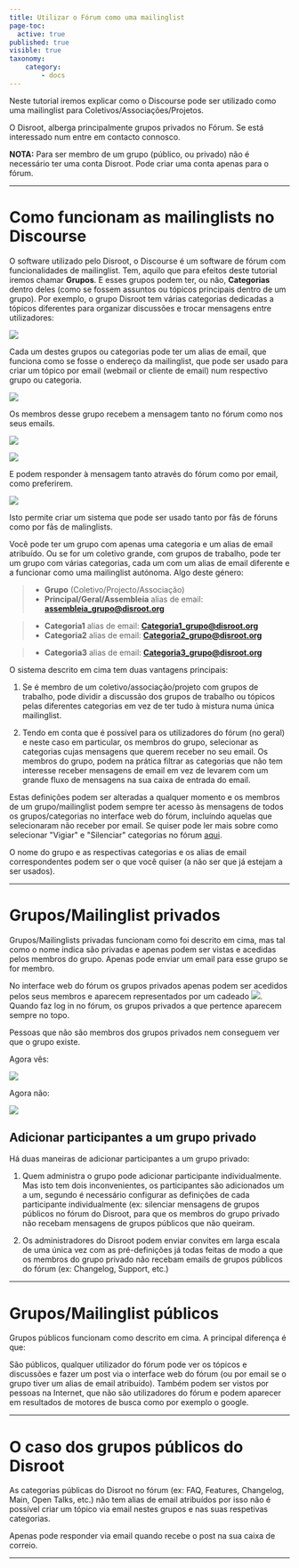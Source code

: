 ```yaml
---
title: Utilizar o Fórum como uma mailinglist
page-toc:
  active: true
published: true
visible: true
taxonomy:
    category:
        - docs
---
```

Neste tutorial iremos explicar como o Discourse pode ser utilizado como uma mailinglist para Coletivos/Associações/Projetos.

O Disroot, alberga principalmente grupos privados no Fórum. Se está interessado num entre em contacto connosco.

**NOTA:** Para ser membro de um grupo (público, ou privado) não é necessário ter uma conta Disroot. Pode criar uma conta apenas para o fórum.

----------
# Como funcionam as mailinglists no Discourse

O software utilizado pelo Disroot, o Discourse é um software de fórum com funcionalidades de mailinglist. Tem, aquilo que para efeitos deste tutorial iremos chamar **Grupos**. E esses grupos podem ter, ou não,  **Categorias** dentro deles (como se fossem assuntos ou tópicos principais dentro de um grupo).
Por exemplo, o grupo Disroot tem várias categorias dedicadas a tópicos diferentes para organizar discussões e trocar mensagens entre utilizadores:

![](en/forum_ml1.png)

Cada um destes grupos ou categorias pode ter um alias de email, que funciona como se fosse o endereço da mailinglist, que pode ser usado para criar um tópico por email (webmail or cliente de email) num respectivo grupo ou categoria.

![](en/forum_ml2.png)

Os membros desse grupo recebem a mensagem tanto no fórum como nos seus emails.

![](en/forum_ml3.png)

![](en/forum_ml4.png)

E podem responder à mensagem tanto através do fórum como por email, como preferirem.

![](en/forum_ml5.png)

Isto permite criar um sistema que pode ser usado tanto por fãs de fóruns como por fãs de malinglists.

Você pode ter um grupo com apenas uma categoria e um alias de email atribuído. Ou se for um coletivo grande, com grupos de trabalho, pode ter um grupo com várias categorias, cada um com um alias de email diferente e a funcionar como uma mailinglist autónoma. Algo deste género:

> * **Grupo** (Coletivo/Projecto/Associação)
>  * **Principal/Geral/Assembleia**
>alias de email: **assembleia_grupo@disroot.org**

>  * **Categoria1**
>alias de email: **Categoria1_grupo@disroot.org**
>  * **Categoria2**
>alias de email: **Categoria2_grupo@disroot.org**

>  * **Categoria3**
>alias de email: **Categoria3_grupo@disroot.org**


O sistema descrito em cima tem duas vantagens principais:

1. Se é membro de um coletivo/associação/projeto com grupos de trabalho, pode dividir a discussão dos grupos de trabalho ou tópicos pelas diferentes categorias em vez de ter tudo à mistura numa única mailinglist.

2. Tendo em conta que é possível para os utilizadores do fórum (no geral) e neste caso em particular, os membros do grupo, selecionar as categorias cujas mensagens que querem receber no seu email. Os membros do grupo, podem na prática filtrar as categorias que não tem interesse receber mensagens de email em vez de levarem com um grande fluxo de mensagens na sua caixa de entrada do email.

Estas definições podem ser alteradas a qualquer momento e os membros de um grupo/mailinglist podem sempre ter acesso às mensagens de todos os grupos/categorias no interface web do fórum, incluíndo aquelas que selecionaram não receber por email.
Se quiser pode ler mais sobre como selecionar "Vigiar" e "Silenciar" categorias no fórum [aqui](https://howto.disroot.org/pt/forum/basic-usage).

O nome do grupo e as respectivas categorias e os alias de email correspondentes podem ser o que você quiser (a não ser que já estejam a ser usados).

----------
# Grupos/Mailinglist privados

Grupos/Mailinglists privadas funcionam como foi descrito em cima, mas tal como o nome indica são privadas e apenas podem ser vistas e acedidas pelos membros do grupo. Apenas pode enviar um email para esse grupo se for membro.

No interface web do fórum os grupos privados apenas podem ser acedidos pelos seus membros e aparecem representados por um cadeado ![](en/forum_ml6.png?resize=20,21). Quando faz log in no fórum, os grupos privados a que pertence aparecem sempre no topo.

Pessoas que não são membros dos grupos privados nem conseguem ver que o grupo existe.

Agora vês:

![](en/forum_ml7.png)

Agora não:

![](en/forum_ml8.png)

## Adicionar participantes a um grupo privado

Há duas maneiras de adicionar participantes a um grupo privado:

1. Quem administra o grupo pode adicionar participante individualmente. Mas isto tem dois inconvenientes, os participantes são adicionados um a um, segundo é necessário configurar as definições de cada participante individualmente (ex: silenciar mensagens de grupos públicos no fórum do Disroot, para que os membros do grupo privado não recebam mensagens de grupos públicos que não queiram.

2. Os administradores do Disroot podem enviar convites em larga escala de uma única vez com as pré-definições já todas feitas de modo a que os membros do grupo privado não recebam emails de grupos públicos do fórum (ex: Changelog, Support, etc.)

----------
# Grupos/Mailinglist públicos

Grupos públicos funcionam como descrito em cima. A principal diferença é que:

São públicos, qualquer utilizador do fórum pode ver os tópicos e discussões e fazer um post via o interface web do fórum (ou por email se o grupo tiver um alias de email atribuído). Também podem ser vistos por pessoas na Internet, que não são utilizadores do fórum e podem aparecer em resultados de motores de busca como por exemplo o google.

----------
# O caso dos grupos públicos do Disroot

As categorias públicas do Disroot no fórum (ex: FAQ, Features, Changelog, Main, Open Talks, etc.) não tem alias de email atribuídos por isso não é possível criar um tópico via email nestes grupos e nas suas respetivas categorias.

Apenas pode responder via email quando recebe o post na sua caixa de correio.


----------
